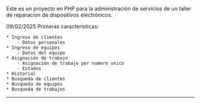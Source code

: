Este es un proyecto en PHP para la administración de servicios de un taller de reparacion de dispositivos electrónicos.

09/02/2025
Primeras características:

    * Ingreso de clientes
        - Datos personales
    * Ingreso de equipos
        - Datos del equipo
    * Asignación de trabajo
        - Asignación de trabajo por numero unico
        - Estados
    * Historial
    * Busqueda de clientes
    * Busqueda de equipos
    * Busqueda de trabajos
------------------------------------------

